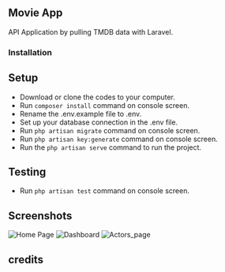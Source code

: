 ## Movie App

API Application by pulling TMDB data with Laravel.

### Installation

## Setup

- Download or clone the codes to your computer.
- Run `composer install` command on console screen.
- Rename the .env.example file to .env.
- Set up your database connection in the .env file.
- Run `php artisan migrate` command on console screen.
- Run `php artisan key:generate` command on console screen.
- Run the `php artisan serve` command to run the project.

## Testing

- Run `php artisan test` command on console screen.

## Screenshots

![Home Page](https://user-images.githubusercontent.com/28990981/197184544-fb3ece15-5f3a-4b51-8129-8cf0a4220600.png)
![Dashboard](https://user-images.githubusercontent.com/28990981/197184621-345efceb-fd6f-4e7d-b656-14c01233fcb4.png)
![Actors_page](https://user-images.githubusercontent.com/28990981/197184640-a61ea108-84e7-4331-bdbc-3956889f27e3.png)

## credits
